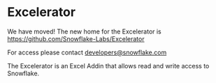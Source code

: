 # Excelerator
We have moved!
The new home for the Excelerator is https://github.com/Snowflake-Labs/Excelerator

For access please contact developers@snowflake.com

The Excelerator is an Excel Addin that allows read and write access to Snowflake.
